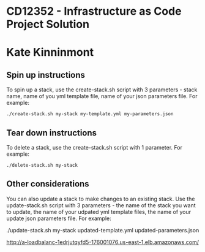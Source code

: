 # CD12352 - Infrastructure as Code Project Solution
# Kate Kinninmont

## Spin up instructions
To spin up a stack, use the create-stack.sh script with 3 parameters - stack name, name of you yml template file, name of your json parameters file. For example: 
    
    ./create-stack.sh my-stack my-template.yml my-parameters.json

## Tear down instructions
To delete a stack, use the create-stack.sh script with 1 parameter. For example:

    ./delete-stack.sh my-stack

## Other considerations
You can also update a stack to make changes to an existing stack. Use the update-stack.sh script with 3 parameters - the name of the stack you want to update, the name of your udpated yml template files, the name of your update json parameters file. For example:

 ./update-stack.sh my-stack updated-template.yml updated-parameters.json

http://a-loadbalanc-1edrjutqyfd5-176001076.us-east-1.elb.amazonaws.com/
